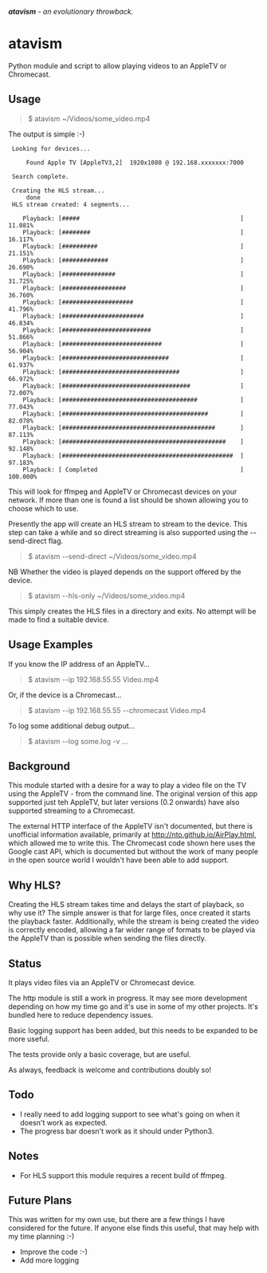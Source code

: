_**atavism** - an evolutionary throwback._

# atavism
Python module and script to allow playing videos to an AppleTV or Chromecast.

## Usage

> $ atavism ~/Videos/some_video.mp4

The output is simple :-)

```
 Looking for devices...

     Found Apple TV [AppleTV3,2]  1920x1080 @ 192.168.xxxxxxx:7000

 Search complete.

 Creating the HLS stream...
     done
 HLS stream created: 4 segments...

    Playback: [#####                                             ] 11.081%
    Playback: [########                                          ] 16.117%
    Playback: [##########                                        ] 21.151%
    Playback: [#############                                     ] 26.690%
    Playback: [###############                                   ] 31.725%
    Playback: [##################                                ] 36.760%
    Playback: [####################                              ] 41.796%
    Playback: [#######################                           ] 46.834%
    Playback: [#########################                         ] 51.866%
    Playback: [############################                      ] 56.904%
    Playback: [##############################                    ] 61.937%
    Playback: [#################################                 ] 66.972%
    Playback: [####################################              ] 72.007%
    Playback: [######################################            ] 77.043%
    Playback: [#########################################         ] 82.078%
    Playback: [###########################################       ] 87.113%
    Playback: [##############################################    ] 92.148%
    Playback: [################################################  ] 97.183%
    Playback: [ Completed                                        ] 100.000%
```

This will look for ffmpeg and AppleTV or Chromecast devices on your network. If more than one is found a list should be
shown allowing you to choose which to use. 

Presently the app will create an HLS stream to stream to the device. This step can take a while and so direct streaming
is also supported using the --send-direct flag.

> $ atavism --send-direct ~/Videos/some_video.mp4

NB Whether the video is played depends on the support offered by the device.

> $ atavism --hls-only ~/Videos/some_video.mp4

This simply creates the HLS files in a directory and exits. No attempt will be made to find a suitable device.

## Usage Examples

If you know the IP address of an AppleTV...

> $ atavism --ip 192.168.55.55 Video.mp4

Or, if the device is a Chromecast...

> $ atavism --ip 192.168.55.55 --chromecast Video.mp4

To log some additional debug output...
 
> $ atavism --log some.log -v ...

## Background
This module started with a desire for a way to play a video file on the TV using the AppleTV - from the command line. The
original version of this app supported just teh AppleTV, but later versions (0.2 onwards) have also supported streaming
to a Chromecast.

The external HTTP interface of the AppleTV isn't documented, but there is unofficial information available, primarily at 
http://nto.github.io/AirPlay.html, which allowed me to write this.
The Chromecast code shown here uses the Google cast API, which is documented but without the work of many people in the
open source world I wouldn't have been able to add support.

## Why HLS?
Creating the HLS stream takes time and delays the start of playback, so why use it? The simple answer is that for large files, once created it starts the playback faster. Additionally, while the stream is being created the video is correctly encoded, allowing a far wider range of formats to be played via the AppleTV than is possible when sending the files directly.

## Status
It plays video files via an AppleTV or Chromecast device. 

The http module is still a work in progress. It may see more development depending on how my time go and it's use in some of my other projects. It's bundled here to reduce dependency issues.

Basic logging support has been added, but this needs to be expanded to be more useful.

The tests provide only a basic coverage, but are useful.

As always, feedback is welcome and contributions doubly so!

## Todo
* I really need to add logging support to see what's going on when it doesn't work as expected.
* The progress bar doesn't work as it should under Python3.

## Notes
* For HLS support this module requires a recent build of ffmpeg.

## Future Plans
This was written for my own use, but there are a few things I have considered for the future. If anyone else finds this useful, that may help with my time planning :-)

* Improve the code :-)
* Add more logging